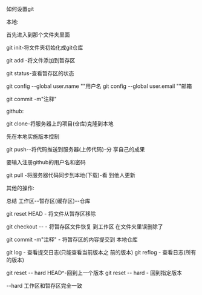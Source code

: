 如何设置git

本地:

首先进入到那个文件夹里面

git init-将文件夹初始化成git仓库

git add <file>-将文件添加到暂存区

git status-查看暂存区的状态

git config --global user.name ""用户名
git config --global user.email ""邮箱

git commit -m"注释"

github:

git clone<url>-将服务器上的项目(仓库)克隆到本地

先在本地实施版本控制

git push--将代码推送到服务器(上传代码)-分
享自己的成果

要输入注册github的用户名和密码

git pull -将服务器代码同步到本地(下载)-看
到他人更新

其他的操作:

总结
工作区--暂存区(缓存区)--仓库

git reset HEAD <file> - 将文件从暂存区移除

git checkout -- <file> - 将暂存区文件恢复
到工作区 在文件夹里误删除了

git commit -m"注释" - 将暂存区的内容提交到
本地仓库

git log - 查看提交日志(只能查看当前版本之
前的版本)
git reflog - 查看日志(所有的版本)

git reset -- hard HEAD^-回到上一个版本
git reset -- hard <id> - 回到指定版本

--hard 工作区和暂存区完全一致